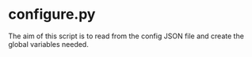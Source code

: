 # configure.py
The aim of this script is to read from the config JSON file and create the global variables needed.